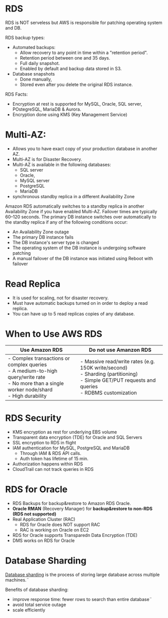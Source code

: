 # RDS
 RDS is NOT serveless but AWS is responsible for patching operating system and DB.

 RDS backup types:
 - Automated backups:
    - Allow recovery to any point in time within a "retention period".
    - Retention period between one and 35 days.
    - Full daily snapshot.
    - Enabled by default and backup data stored in S3.
 - Database snapshots
    - Done manually,
    - Stored even after you delete the original RDS instance. 


RDS Facts:
- Encryption at rest is supported for MySQL, Oracle, SQL server, POstegreSQL, MariaDB & Aurora.
- Encryption done using KMS (Key Management Service)

# Multi-AZ:
- Allows you to have exact copy of your production database in another AZ.
- Multi-AZ is for Disaster Recovery.
- Multi-AZ is available in the following databases:
    - SQL server
    - Oracle,
    - MySQL server
    - PostgreSQL
    - MariaDB
- synchronous standby replica in a different Availability Zone

Amazon RDS automatically switches to a standby replica in another Availability Zone if you have enabled Multi-AZ. Failover times are typically 60–120 seconds. The primary DB instance switches over automatically to the standby replica if any of the following conditions occur:
- An Availability Zone outage
- The primary DB instance fails
- The DB instance's server type is changed
- The operating system of the DB instance is undergoing software patching
- A manual failover of the DB instance was initiated using Reboot with failover

# Read Replica
- It is used for scaling, not for disaster recovery.
- Must have automatic backups turned on in order to deploy a read replica.
-  You can have up to 5 read replicas copies of any database.

# When to Use AWS RDS

| Use Amazon RDS| Do not use Amanzon RDS | 
| ----------- | ----------- | 
| - Complex transactions or complex queries <br> - A medium-to-high query/write rate <br/>  - No more than a single worker node/shard <br> - High durability<br/>| - Massive read/write rates (e.g. 150K write/second) <br> - Sharding (partitioning) <br/> - Simple GET/PUT requests and queries <br> - RDBMS customization<br/> | 



# RDS Security

- KMS encryption as rest for underlying EBS volume
- Transparent data encryption (TDE) for Oracle and SQL Servers
- SSL encryption to RDS in flight
- IAM authentication for MySQL, PostgreSQL and MariaDB
  - Through IAM & RDS API calls. 
  - Auth token has lifetime of 15 min.
- Authorization happens within RDS
- CloudTrail can not track queries in RDS



# RDS for Oracle

- RDS Backups for backup&restore to Amazon RDS Oracle.
- **Oracle RMAN** (Recovery Manager) for **backup&restore to non-RDS (RDS not supported)**
- Real Application Cluster (RAC)
  - RDS for Oracle does NOT support RAC
  - RAC  is working on Oracle on EC2
- RDS for Oracle supports Transparedn Data Encryption (TDE) 
- DMS works on RDS for Oracle 





# Database Sharding

[Database sharding](https://aws.amazon.com/what-is/database-sharding/) is the process of storing large database across multiple machines.¨

Benefits of database sharding:

- improve response time: fewer rows to search  than entire database¨
- avoid total service outage
- scale efficiently

###### 